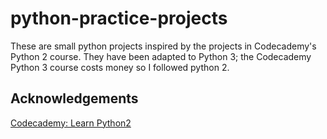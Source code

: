 # python-practice-projects

These are small python projects inspired by the projects in Codecademy's Python 2 course.  They have been adapted to Python 3; the Codecademy Python 3 course costs money so I followed python 2.

## Acknowledgements

[Codecademy: Learn Python2](https://www.codecademy.com/learn/learn-python)

